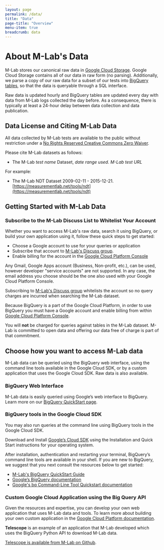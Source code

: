 ```yaml
---
layout: page
permalink: /data/
title: "Data"
page-title: "Overview"
menu-item: true
breadcrumb: data
---
```


# About M-Lab's Data  

M-Lab stores our canonical raw data in [Google Cloud Storage](https://console.developers.google.com/storage/browser/m-lab/). Google Cloud Storage contains all of our data in raw form (no parsing). Additionally, we parse a copy of our raw data for a subset of our tests into [BigQuery tables](https://bigquery.cloud.google.com/queries/measurement-lab), so that the data is queryable through a SQL interface. 

Raw data is updated hourly and BigQuery tables are updated every day with data from M-Lab logs collected the day before. As a consequence, there is typically at least a 24-hour delay between data collection and data publication.

## Data License and Citing M-Lab Data

All data collected by M-Lab tests are available to the public without restriction under a [No Rights Reserved Creative Commons Zero Waiver](http://creativecommons.org/about/cc0).

Please cite M-Lab datasets as follows:
 
- The M-Lab _test name_ Dataset, _date range used_. _M-Lab test URL_

For example:

- The M-Lab NDT Dataset 2009-02-11 - 2015-12-21. [https://measurementlab.net/tools/ndt](https://measurementlab.net/tools/ndt)

## Getting Started with M-Lab Data

### Subscribe to the M-Lab Discuss List to Whitelist Your Account

Whether you want to access M-Lab's raw data, search it using BigQuery, or build your own application using it, follow these quick steps to get started:

- Choose a Google account to use for your queries or application
- Subscribe that account to [M-Lab's Discuss group](https://groups.google.com/a/measurementlab.net/forum/#!forum/discuss). 
- Enable billing for the account in the [Google Cloud Platform Console](https://console.developers.google.com/)

Any Gmail, Google Apps account (Business, Non-profit, etc.), can be used, however developer "service accounts" are not supported. In any case, the email address you choose should be the one also used with your Google Cloud Platform Console.

Subscribing to [M-Lab's Discuss group](https://groups.google.com/a/measurementlab.net/forum/#!forum/discuss) whitelists the account so no query charges are incurred when searching the M-Lab dataset.

Because BigQuery is a part of the Google Cloud Platform, in order to use BigQuery you must have a Google account and enable billing from within [Google Cloud Platform Console](https://console.developers.google.com/).

You will **not** be charged for queries against tables in the M-Lab dataset. M-Lab is committed to open data and offering our data free of charge is part of that commitment.

## Choose how you want to access M-Lab data

M-Lab data can be queried using the BigQuery web interface, using the command line tools available in the Google Cloud SDK, or by a custom application that uses the Google Cloud SDK. Raw data is also available. 

### BigQuery Web Interface

M-Lab data is easily queried using Google’s web interface to BigQuery. Learn more on our [BigQuery QuickStart page](/data/bq/quickstart/). 

### BigQuery tools in the Google Cloud SDK

You may also run queries at the command line using BigQuery tools in the Google Cloud SDK.

Download and Install [Google’s Cloud SDK](https://cloud.google.com/sdk/) using the Installation and Quick Start instructions for your operating system. 

After installation, authentication and restarting your terminal, BigQuery’s command line tools are available in your shell. If you are new to BigQuery, we suggest that you next consult the resources below to get started: 

- [M-Lab's BigQuery QuickStart Guide](/data/bq/quickstart/)
- [Google’s BigQuery documentation](https://cloud.google.com/bigquery/what-is-bigquery)
- [Google's bq Command-Line Tool Quickstart documentation](https://cloud.google.com/bigquery/bq-command-line-tool-quickstart)

### Custom Google Cloud Application using the Big Query API

Given the resources and expertise, you can develop your own web application that uses M-Lab data and tools. To learn more about building your own custom application in the [Google Cloud Platform documentation](https://cloud.google.com/docs/).

**Telescope** is an example of an application that M-Lab developed which uses the BigQuery Python API to download M-Lab data.

[Telescope is available from M-Lab on Github](https://github.com/m-lab/telescope).
